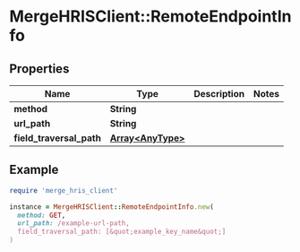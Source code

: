 # MergeHRISClient::RemoteEndpointInfo

## Properties

| Name | Type | Description | Notes |
| ---- | ---- | ----------- | ----- |
| **method** | **String** |  |  |
| **url_path** | **String** |  |  |
| **field_traversal_path** | [**Array&lt;AnyType&gt;**](AnyType.md) |  |  |

## Example

```ruby
require 'merge_hris_client'

instance = MergeHRISClient::RemoteEndpointInfo.new(
  method: GET,
  url_path: /example-url-path,
  field_traversal_path: [&quot;example_key_name&quot;]
)
```

